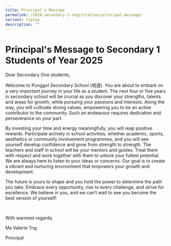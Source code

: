 ```yaml
---
title: Principal's Message
permalink: /2024-secondary-1-registration/principal-message/
variant: tiptap
description: ""
---
```

<h1><strong>Principal's Message to Secondary 1 Students of Year 2025</strong></h1>
<p>Dear Secondary One students,</p>
<p>Welcome to Punggol Secondary School (培道). You are about to embark on a
very important journey in your life as a student. The next four or five
years in secondary school will be crucial as you discover your strengths,
talents and areas for growth, while pursuing your passions and interests.
Along the way, you will cultivate strong values, empowering you to be an
active contributor to the community. Such an endeavour requires dedication
and perseverance on your part.</p>
<p>By investing your time and energy meaningfully, you will reap positive
rewards. Participate actively in school activities, whether academic, sports,
aesthetics or community involvement programmes, and you will see yourself
develop confidence and grow from strength to strength. The teachers and
staff in school will be your mentors and guides. Treat them with respect
and work together with them to unlock your fullest potential. We are always
here to listen to your ideas or concerns. Our goal is to create a vibrant
and nurturing environment that empowers your growth and development.</p>
<p>The future is yours to shape and you hold the power to determine the path
you take. Embrace every opportunity, rise to every challenge, and strive
for excellence. We believe in you, and we can’t wait to see you become
the best version of yourself!</p>
<p>&nbsp;</p>
<p>With warmest regards,</p>
<p>Ms Valerie Tng</p>
<p>Principal</p>
<p></p>